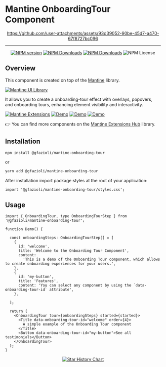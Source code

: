# Mantine OnboardingTour Component

<div align="center">

  https://github.com/user-attachments/assets/93d39052-90be-45d7-a470-67f8727bc096

</div>

---

<div align="center">
  
  [![NPM version](https://img.shields.io/npm/v/%40gfazioli%2Fmantine-onboarding-tour?style=for-the-badge)](https://www.npmjs.com/package/@gfazioli/mantine-onboarding-tour)
  [![NPM Downloads](https://img.shields.io/npm/dm/%40gfazioli%2Fmantine-onboarding-tour?style=for-the-badge)](https://www.npmjs.com/package/@gfazioli/mantine-onboarding-tour)
  [![NPM Downloads](https://img.shields.io/npm/dy/%40gfazioli%2Fmantine-onboarding-tour?style=for-the-badge&label=%20&color=f90)](https://www.npmjs.com/package/@gfazioli/mantine-onboarding-tour)
  ![NPM License](https://img.shields.io/npm/l/%40gfazioli%2Fmantine-onboarding-tour?style=for-the-badge)

</div>

## Overview

This component is created on top of the [Mantine](https://mantine.dev/) library.

[![Mantine UI Library](https://img.shields.io/badge/-MANTINE_UI_LIBRARY-blue?style=for-the-badge&labelColor=white&logo=mantine
)](https://mantine.dev/)


It allows you to create a onboarding-tour effect with overlays, popovers, and onboarding tours, enhancing element visibility and interactivity.


[![Mantine Extensions](https://img.shields.io/badge/-Watch_the_Video-blue?style=for-the-badge&labelColor=black&logo=youtube
)](https://www.youtube.com/playlist?list=PL85tTROKkZrWyqCcmNCdWajpx05-cTal4)
[![Demo](https://img.shields.io/badge/-Demo_%26_Documentation-blue?style=for-the-badge&labelColor=white&logo=typescript
)](https://gfazioli.github.io/mantine-onboarding-tour/)
[![Demo](https://img.shields.io/badge/-Full_Screen_Demo-blue?style=for-the-badge&labelColor=white
)](https://gfazioli.github.io/mantine-onboarding-tour/demo)
[![Demo](https://img.shields.io/badge/-Mantine_Extensions_Hub-blue?style=for-the-badge&labelColor=blue
)](https://gfazioli.github.io/mantine-onboarding-tour/)


👉 You can find more components on the [Mantine Extensions Hub](https://mantine-extensions.vercel.app/) library.

## Installation

```sh
npm install @gfazioli/mantine-onboarding-tour
```

or 

```sh
yarn add @gfazioli/mantine-onboarding-tour
```

After installation import package styles at the root of your application:

```tsx
import '@gfazioli/mantine-onboarding-tour/styles.css';
```

## Usage

```tsx
import { OnboardingTour, type OnboardingTourStep } from '@gfazioli/mantine-onboarding-tour';

function Demo() {

  const onboardingSteps: OnboardingTourStep[] = [
    {
      id: 'welcome',
      title: 'Welcome to the Onboarding Tour Component',
      content:
        'This is a demo of the Onboarding Tour component, which allows to create onboarding experiences for your users.',
    },
    {
      id: 'my-button',
      title: 'Features',
      content: 'You can select any component by using the `data-onboarding-tour-id` attribute',
    },

  ];

  return (
    <OnboardingTour tour={onboardingSteps} started={started}>
      <Title data-onboarding-tour-id="welcome" order={4}>
        A simple example of the Onboarding Tour component
      </Title>
      <Button data-onboarding-tour-id="my-button">See all testimonials</Button>
    </OnboardingTour>
  );
}
```

<div align="center">
  
[![Star History Chart](https://api.star-history.com/svg?repos=gfazioli/mantine-onboarding-tour&type=Timeline)](https://www.star-history.com/#gfazioli/mantine-onboarding-tour&Timeline)

</div>

